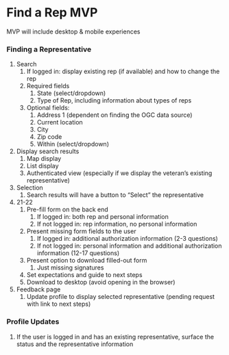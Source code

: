 # Find a Rep MVP
MVP will include desktop & mobile experiences

### Finding a Representative

1. Search
    1. If logged in: display existing rep (if available) and how to change the rep
    2. Required fields
        1. State (select/dropdown)
        2. Type of Rep, including information about types of reps
    3. Optional fields:
        1. Address 1 (dependent on finding the OGC data source)
        2. Current location
        3. City
        4. Zip code
        5. Within (select/dropdown)
2. Display search results
    1. Map display
    2. List display 
    3. Authenticated view (especially if we display the veteran’s existing representative)
3. Selection
    1. Search results will have a button to “Select” the representative
4. 21-22
    1. Pre-fill form on the back end
        1. If logged in: both rep and personal information
        2. If not logged in: rep information, no personal information
    2. Present missing form fields to the user
        1. If logged in: additional authorization information (2-3 questions)
        2. If not logged in: personal information and additional authorization information (12-17 questions)
    3. Present option to download filled-out form
        1. Just missing signatures
    4. Set expectations and guide to next steps
    5. Download to desktop (avoid opening in the browser)
5. Feedback page
    1. Update profile to display selected representative (pending request with link to next steps)

### Profile Updates

1. If the user is logged in and has an existing representative, surface the status and the representative information
